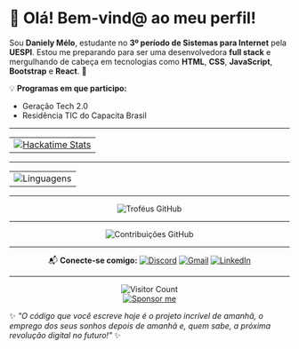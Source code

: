 # 👋 Olá! Bem-vind@ ao meu perfil!

Sou **Daniely Mélo**, estudante no **3º período de Sistemas para Internet** pela **UESPI**. Estou me preparando para ser uma desenvolvedora **full stack** e mergulhando de cabeça em tecnologias como **HTML**, **CSS**, **JavaScript**, **Bootstrap** e **React**. 🚀

💡 **Programas em que participo:**
- Geração Tech 2.0
- Residência TIC do Capacita Brasil



<!--START_SECTION:waka-->


<!--END_SECTION:waka-->
  <hr> 
<table align="center" style="border:none;">
  <tr>
    <td align="center">
      <a href="https://hackatime.hackclub.com/@5389">
        <img src="https://github-readme-stats.hackclub.dev/api/wakatime?username=5389&api_domain=hackatime.hackclub.com&theme=react&custom_title=Hackatime+Stats&layout=compact&cache_seconds=0&langs_count=8" alt="Hackatime Stats" />
      </a>
    </td>
  </tr>
</table>
  
 <hr>

<table align="center" style="border:none;">
  <tr> 
    <td align="center">
      <img src="https://github-readme-stats.vercel.app/api/top-langs/?username=daniolivem&langs_count=20&theme=radical" alt="Linguagens" />
    </td>
  </tr>
</table>

  
 <hr>

  <div align="center">
      <img src="https://github-profile-trophy.vercel.app/?username=daniolivem&theme=radical&no-frame=true&margin-w=4" alt="Troféus GitHub" />
  </div>
  <hr>
  <div align="center">
      <img src="https://ghchart.rshah.org/daniolivem" alt="Contribuições GitHub" />
  </div>


<!-- ### GitHub Contributions Graph
<div align="center">
    <img src="https://github-profile-summary-cards.vercel.app/api/cards/profile-details?username=daniolivem&theme=radical" alt="Dani Oliveira's GitHub Achievements" />
</div>
-->



 <hr>
 
 <div align="center">
   
📬 **Conecte-se comigo:**
[![Discord](https://img.shields.io/badge/Discord-7289DA?style=flat-square&logo=discord&logoColor=white)](https://discordapp.com/users/688916004377460799)
[![Gmail](https://img.shields.io/badge/Gmail-D14836?style=flat-square&logo=gmail&logoColor=white)](mailto:dani.melo.projetos@gmail.com)
[![LinkedIn](https://img.shields.io/badge/LinkedIn-0A66C2?style=flat-square&logo=linkedin&logoColor=white)](https://br.linkedin.com/in/daniely-m%C3%A9lo-6a1a2b352)
   
   </div>
 <hr>
 
<div align="center">
    <img src="https://visitor-badge.laobi.icu/badge?page_id=daniolivem.daniolivem" alt="Visitor Count" />
</div>



<div align="center">
    <a href="https://github.com/sponsors/daniolivem">
        <img src="https://img.shields.io/badge/Sponsor-%40daniolivem-blue?style=flat&logo=github" alt="Sponsor me" />
    </a>
</div>



✨ *"O código que você escreve hoje é o projeto incrível de amanhã, o emprego dos seus sonhos depois de amanhã e, quem sabe, a próxima revolução digital no futuro!"* ✨

<!--
**daniolivem/daniolivem** is a ✨ _special_ ✨ repository because its `README.md` (this file) appears on your GitHub profile.

Here are some ideas to get you started:

- 🔭 I’m currently working on ...
- 🌱 I’m currently learning ...
- 👯 I’m looking to collaborate on ...
- 🤔 I’m looking for help with ...
- 💬 Ask me about ...
- 📫 How to reach me: ...
- 😄 Pronouns: ...
- ⚡ Fun fact: ...
-->
